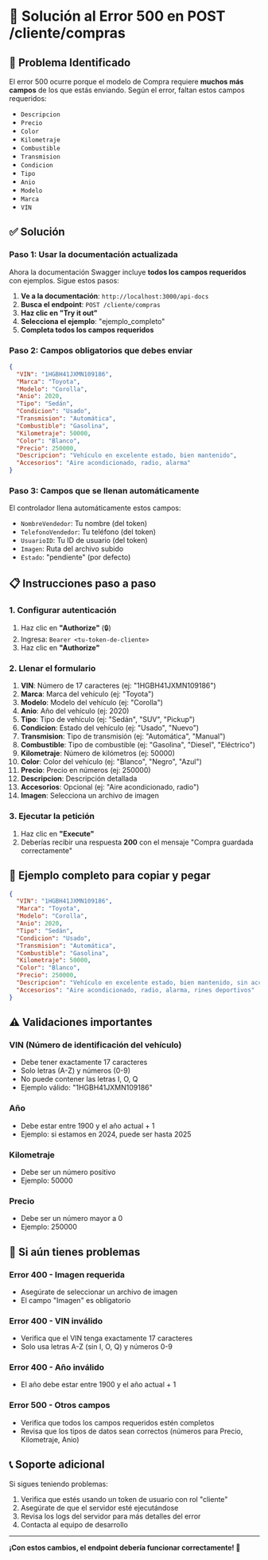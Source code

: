 # 🔧 Solución al Error 500 en POST /cliente/compras

## 🚨 Problema Identificado

El error 500 ocurre porque el modelo de Compra requiere **muchos más campos** de los que estás enviando. Según el error, faltan estos campos requeridos:

- `Descripcion`
- `Precio`
- `Color`
- `Kilometraje`
- `Combustible`
- `Transmision`
- `Condicion`
- `Tipo`
- `Anio`
- `Modelo`
- `Marca`
- `VIN`

## ✅ Solución

### **Paso 1: Usar la documentación actualizada**

Ahora la documentación Swagger incluye **todos los campos requeridos** con ejemplos. Sigue estos pasos:

1. **Ve a la documentación**: `http://localhost:3000/api-docs`
2. **Busca el endpoint**: `POST /cliente/compras`
3. **Haz clic en "Try it out"**
4. **Selecciona el ejemplo**: "ejemplo_completo"
5. **Completa todos los campos requeridos**

### **Paso 2: Campos obligatorios que debes enviar**

```json
{
  "VIN": "1HGBH41JXMN109186",
  "Marca": "Toyota",
  "Modelo": "Corolla",
  "Anio": 2020,
  "Tipo": "Sedán",
  "Condicion": "Usado",
  "Transmision": "Automática",
  "Combustible": "Gasolina",
  "Kilometraje": 50000,
  "Color": "Blanco",
  "Precio": 250000,
  "Descripcion": "Vehículo en excelente estado, bien mantenido",
  "Accesorios": "Aire acondicionado, radio, alarma"
}
```

### **Paso 3: Campos que se llenan automáticamente**

El controlador llena automáticamente estos campos:
- `NombreVendedor`: Tu nombre (del token)
- `TelefonoVendedor`: Tu teléfono (del token)
- `UsuarioID`: Tu ID de usuario (del token)
- `Imagen`: Ruta del archivo subido
- `Estado`: "pendiente" (por defecto)

## 📋 Instrucciones paso a paso

### **1. Configurar autenticación**
1. Haz clic en **"Authorize"** (🔒)
2. Ingresa: `Bearer <tu-token-de-cliente>`
3. Haz clic en **"Authorize"**

### **2. Llenar el formulario**
1. **VIN**: Número de 17 caracteres (ej: "1HGBH41JXMN109186")
2. **Marca**: Marca del vehículo (ej: "Toyota")
3. **Modelo**: Modelo del vehículo (ej: "Corolla")
4. **Anio**: Año del vehículo (ej: 2020)
5. **Tipo**: Tipo de vehículo (ej: "Sedán", "SUV", "Pickup")
6. **Condicion**: Estado del vehículo (ej: "Usado", "Nuevo")
7. **Transmision**: Tipo de transmisión (ej: "Automática", "Manual")
8. **Combustible**: Tipo de combustible (ej: "Gasolina", "Diesel", "Eléctrico")
9. **Kilometraje**: Número de kilómetros (ej: 50000)
10. **Color**: Color del vehículo (ej: "Blanco", "Negro", "Azul")
11. **Precio**: Precio en números (ej: 250000)
12. **Descripcion**: Descripción detallada
13. **Accesorios**: Opcional (ej: "Aire acondicionado, radio")
14. **Imagen**: Selecciona un archivo de imagen

### **3. Ejecutar la petición**
1. Haz clic en **"Execute"**
2. Deberías recibir una respuesta **200** con el mensaje "Compra guardada correctamente"

## 🎯 Ejemplo completo para copiar y pegar

```json
{
  "VIN": "1HGBH41JXMN109186",
  "Marca": "Toyota",
  "Modelo": "Corolla",
  "Anio": 2020,
  "Tipo": "Sedán",
  "Condicion": "Usado",
  "Transmision": "Automática",
  "Combustible": "Gasolina",
  "Kilometraje": 50000,
  "Color": "Blanco",
  "Precio": 250000,
  "Descripcion": "Vehículo en excelente estado, bien mantenido, sin accidentes",
  "Accesorios": "Aire acondicionado, radio, alarma, rines deportivos"
}
```

## ⚠️ Validaciones importantes

### **VIN (Número de identificación del vehículo)**
- Debe tener exactamente 17 caracteres
- Solo letras (A-Z) y números (0-9)
- No puede contener las letras I, O, Q
- Ejemplo válido: "1HGBH41JXMN109186"

### **Año**
- Debe estar entre 1900 y el año actual + 1
- Ejemplo: si estamos en 2024, puede ser hasta 2025

### **Kilometraje**
- Debe ser un número positivo
- Ejemplo: 50000

### **Precio**
- Debe ser un número mayor a 0
- Ejemplo: 250000

## 🐛 Si aún tienes problemas

### **Error 400 - Imagen requerida**
- Asegúrate de seleccionar un archivo de imagen
- El campo "Imagen" es obligatorio

### **Error 400 - VIN inválido**
- Verifica que el VIN tenga exactamente 17 caracteres
- Solo usa letras A-Z (sin I, O, Q) y números 0-9

### **Error 400 - Año inválido**
- El año debe estar entre 1900 y el año actual + 1

### **Error 500 - Otros campos**
- Verifica que todos los campos requeridos estén completos
- Revisa que los tipos de datos sean correctos (números para Precio, Kilometraje, Anio)

## 📞 Soporte adicional

Si sigues teniendo problemas:
1. Verifica que estés usando un token de usuario con rol "cliente"
2. Asegúrate de que el servidor esté ejecutándose
3. Revisa los logs del servidor para más detalles del error
4. Contacta al equipo de desarrollo

---

**¡Con estos cambios, el endpoint debería funcionar correctamente! 🚀**
